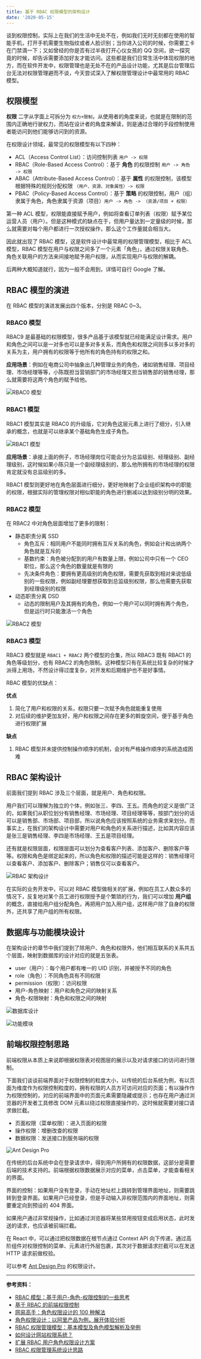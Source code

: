 ```yaml
---
title: 基于 RBAC 权限模型的架构设计
date: '2020-05-15'
---
```


谈到权限控制，实际上在我们的生活中无处不在，例如我们无时无刻都在使用的智能手机，打开手机需要生物指纹或者人脸识别；当你进入公司的时候，你需要工卡在门禁滴一下；又如曾经的你是否有过半夜打开心仪女孩的 QQ 空间，欲一探究竟的时候，却告诉需要添加好友才能访问。这些都是我们日常生活中体现权限的地方，而在软件开发中，权限管理也是无处不在的产品设计功能，尤其是后台管理后台无法对权限管理避而不谈，今天尝试深入了解权限管理设计中最常用的 RBAC 模型。

## 权限模型

**权限** 二字从字面上可拆分为 `权力+限制`，从使用者的角度来说，也就是在限制的范围内正确地行驶权力，而站在设计者的角度来解读，则是通过合理的手段控制使用者能访问到他们能够访问到的资源。

在权限设计领域，最常见的权限模型有以下四种：

- ACL（Access Control List）：访问控制列表 `用户 -> 权限`
- RBAC（Role-Based Access Control）：基于 **角色** 的权限控制 `用户 -> 角色 -> 权限`
- ABAC（Attribute-Based Access Control）：基于 **属性** 的权限控制，该模型根据特殊的规则分配权限 `（用户、资源、对象属性）-> 权限`
- PBAC（Policy-Based Access Control）：基于 **策略** 的权限控制，用户（组）隶属于角色，角色隶属于资源（项目）`用户 -> 角色 -> （资源/项目 + 权限）`

第一种 ACL 模型，权限能直接赋予用户，例如将查看订单列表（权限）赋予某位运营人员（用户）。但是这种模式的缺点在于，但用户量达到一定量级的时候，那么就需要对每个用户都进行一次授权操作，那么这个工作量就会相当大。

因此就出现了 RBAC 模型，这是软件设计中最常用的权限管理模型，相比于 ACL 模型，RBAC 模型在用户与权限之间多了一个元素「角色」，通过权限关联角色、角色关联用户的方法来间接地赋予用户权限，从而实现用户与权限的解耦。

后两种大概知道就行，因为一般不会用到，详情可自行 Google 了解。

<!-- more -->

## RBAC 模型的演进

在 RBAC 模型的演进发展出四个版本，分别是 RBAC 0~3。

### RBAC0 模型

RBAC9 是最基础的权限模型，很多产品基于该模型就已经能满足设计需求。用户和角色之间可以是一对多也可以是多对多关系，而角色和权限之间则多以多对多的关系为主，用户拥有的权限等于他所有的角色持有的权限之和。

**应用场景**：例如在电商公司中抽象出几种管理业务的角色，诸如销售经理、项目经理、市场经理等等，小陈既担当营销部门的市场经理又担当销售部的销售经理，那么就需要将这两个角色的赋予给他。

![RBAC0 模型](http://img.mrsingsing.com/authentication-rbac0)

### RBAC1 模型

RBAC1 模型其实是 RBAC0 的升级版，它对角色这层元素上进行了细分，引入继承的概念，也就是可以继承某个基础角色生成子角色。

![RBAC1 模型](http://img.mrsingsing.com/authentication-rbac1)

**应用场景**：承接上面的例子，市场经理岗位可能会分为总监级别、经理级别、副经理级别，这时候如果小陈只是一个副经理级别的，那么他所拥有的市场经理的权限肯定就没有总监级别的多。

RBAC1 模型则更好地在角色层面进行细分，更好地映射了企业组织架构中的职能的权限，根据实际的管理权限对相似职能的角色进行删减以达到级别分明的效果。

### RBAC2 模型

在 RBAC2 中对角色层面增加了更多的限制：

- 静态职责分离 SSD
  - 角色互斥：相同用户不能同时拥有互斥关系的角色，例如会计和出纳两个角色就是互斥的
  - 基数约束：角色被分配到的用户有数量上限，例如公司中只有一个 CEO 职位，那么这个角色的数量就是有限的
  - 先决条件角色：要拥有更高级别的角色权限，需要先获取到相对来说低级别的一些权限，例如副经理要想获取到总监级别权限，那么他需要先获取到经理级别的权限
- 动态职责分离 DSD
  - 动态的限制用户及其拥有的角色，例如一个用户可以同时拥有两个角色，但是运行时只能激活一个角色

![RBAC2 模型](http://img.mrsingsing.com/authentication-rbac2)

### RBAC3 模型

RBAC3 模型就是 `RBAC1 + RBAC2` 两个模型的合集，所以 RBAC3 既有 RBAC1 的角色等级划分，也有 RBAC2 的角色限制。这种模型只有在系统比较复杂的时候才派得上用场，不然设计得过度复杂，对开发和后期维护也不是好事情。

RBAC 模型的优缺点：

**优点**

1. 简化了用户和权限的关系，权限只要一次赋予角色就能重复使用
2. 对后续的维护更加友好，用户和权限之间存在更多的斡旋空间，便于基于角色进行权限扩展

**缺点**

1. RBAC 模型并未提供控制操作顺序的机制，会对有严格操作顺序的系统造成困难

## RBAC 架构设计

前面我们提到 RBAC 涉及三个层面，就是用户、角色和权限。

用户我们可以理解为独立的个体，例如张三、李四、王五。而角色的定义是很广泛的，如果我们从职位划分有销售经理、市场经理、项目经理等等，按部门划分的话可以是销售部、市场部、项目部，所以说角色应该按照系统的业务需求来划分。而事实上，在我们的架构设计中需要对用户和角色的关系进行描述，比如其内容应该是张三是销售经理、李四是市场经理、王五是项目经理。

还有就是权限层面，权限层面可以划分为查看客户列表、添加客户、删除客户等等。权限和角色是绑定起来的，所以角色和权限的描述可能是这样的：销售经理可以查看客户、添加客户、删除客户；销售仅可以查看客户。

![RBAC 架构设计](http://img.mrsingsing.com/autification-rbac-architect)

在实际的业务开发中，可以对 RBAC 模型做相关的扩展，例如在员工人数众多的情况下，反复地对某个员工进行权限授予是个繁琐的行为，我们可以增加 **用户组** 的概念，直接给用户组分配角色，再把用户加入用户组，这样用户除了自身的权限外，还共享了用户组的所有权限。

## 数据库与功能模块设计

在架构设计的章节中我们提到了除用户、角色和权限外，他们相互联系的关系共五个层面，映射到数据库的设计对应的就是五张表。

- user（用户）：每个用户都有唯一的 UID 识别，并被授予不同的角色
- role（角色）：不同角色具有不同权限
- permission（权限）：访问权限
- 用户-角色映射：用户和角色之间的映射关系
- 角色-权限映射：角色和权限之间的映射

![数据库设计](http://img.mrsingsing.com/authentication-rbac-database-table-design)

![功能模块](http://img.mrsingsing.com/authentication-rbac-feature-module)

## 前端权限控制思路

前端权限从本质上来说即根据权限表对视图层的展示以及对请求接口的访问进行限制。

下面我们谈谈前端界面对于权限控制的粒度大小，以传统的后台系统为例，有以页面为维度作为权限控制粒度的，拥有权限的人员方可访问对应的页面；有以操作作为权限控制的，对应的前端界面中的页面元素需要隐藏或提示；也存在用户通过浏览器的开发者工具修改 DOM 元素以绕过权限直接操作的，这时候就需要对接口请求做拦截。

- 页面权限（菜单权限）：进入页面的权限
- 操作权限：增删改查的权限
- 数据权限：发送接口到服务端的权限

![Ant Design Pro](http://img.mrsingsing.com/authentication-rbac-management-system)

在传统的后台系统中会在登录请求中，得到用户所拥有的权限数据，这部分是需要后端的技术支持的。前端根据权限数据展示对应的菜单，点击菜单，才能查看相关的界面。

界面的控制：如果用户没有登录，手动在地址栏上跳转到管理界面地址，则需要跳转到登录界面。如果用户已经登录，但是手动输入非权限范围内的界面地址，则需要重定向到预设的 404 界面。

如果用户通过非常规操作，比如通过浏览器将某些禁用按钮变成启用状态，此时发送的请求，也应该被前端拦截。

在 React 中，可以通过把权限数据在根节点通过 Context API 向下传递，通过高阶组件对权限控制的菜单、元素进行外层包裹，其次对于数据请求拦截可以在发送 HTTP 请求前做校验。

可以参考 [Ant Design Pro](https://pro.ant.design/docs/authority-management-cn) 的权限设计。

---

**参考资料：**

- [RBAC 模型：基于用户-角色-权限控制的一些思考](http://www.woshipm.com/pd/1150093.html)
- [基于 RBAC 的前端权限控制](https://juejin.im/post/5e048326f265da33f8653c27)
- [网易高手：角色权限设计的 100 种解法](https://www.uisdc.com/100-solutions-for-character-permission-design)
- [角色权限设计：以阿里产品为例，展开体验分析](http://www.woshipm.com/pd/3745592.html)
- [RBAC 权限管理模型：基本模型及角色模型解析及举例](http://www.woshipm.com/pd/440765.html)
- [如何设计网站权限系统？](https://www.zhihu.com/question/20313385)
- [扩展 RBAC 用户角色权限设计方案](https://www.cnblogs.com/zwq194/archive/2011/03/07/1974821.html)
- [RBAC 权限管理系统设计思路](https://juejin.im/post/5e72cfa16fb9a07cc01a4262)
